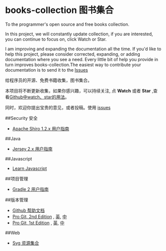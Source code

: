 books-collection 图书集合
================

To the programmer's open source and free books collection.  

In this project, we will constantly update collection, 
if you are interested, you can continue to focus on, click 
Watch or Star.

I am improving and expanding the documentation all the time. If you'd like to help this project, please consider corrected, expanding, or adding documentation where you see a need. Every little bit of help you provide in turn improves books-collection.The easiest way to contribute your documentation is to send it to the [Issues](https://github.com/waylau/books-collection/issues) 

给程序员的开源、免费书籍收集，图书集合。

本项目将不断更新收集，如果你感兴趣，可以持续关注, 点 **Watch** 或者 **Star** ,查看[Github中watch、star的用法](http://www.waylau.com/github-use-watch-star-fork/)。

同时，欢迎你提出宝贵的意见，或者投稿。使用 [issues](https://github.com/waylau/books-collection/issues) 

##Security 安全

* [Apache Shiro 1.2.x 用户指南](https://github.com/waylau/apache-shiro-1.2.x-reference)

##Java
* [Jersey 2.x 用户指南](https://github.com/waylau/Jersey-2.x-User-Guide)

##Javascript

* [Learn Javascript](http://gitbookio.gitbooks.io/javascript/)

##项目管理

* [Gradle 2 用户指南](https://github.com/waylau/Gradle-2-User-Guide)

##版本管理

* [Github 帮助文档](https://github.com/waylau/github-help)
* [Pro Git, 2nd Edition](https://github.com/progit/progit2) , [英](http://git-scm.com/book/en/v2), [中](http://git-scm.com/book/zh/v2)
* [Pro Git, 1st Edition](https://github.com/progit/progit)  , [英](http://git-scm.com/book/en/v1),  [中](http://git-scm.com/book/zh/v1)

##Web

* [Svg 资源集合](https://github.com/willianjusten/awesome-svg)

